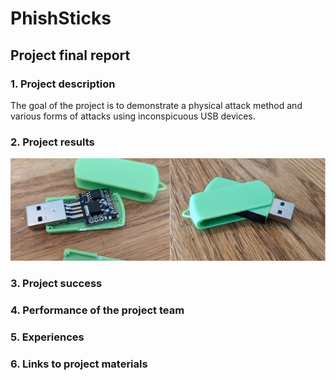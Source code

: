 # PhishSticks

## Project final report

### 1. Project description

The goal of the project is to demonstrate a physical attack method and various forms of attacks using inconspicuous USB devices.

### 2. Project results

![](/notes/ollikainen/images/w40_5.png)

### 3. Project success

### 4. Performance of the project team

### 5. Experiences

### 6. Links to project materials